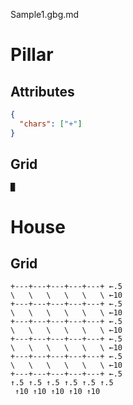 Sample1.gbg.md

# Pillar
## Attributes
```json
{
  "chars": ["+"]
}
```
## Grid
```
█
```



# House

## Grid
```
+---+---+---+---+---+ ←.5
\   \   \   \   \   \ ←10
+---+---+---+---+---+ ←.5
\   \   \   \   \   \ ←10
+---+---+---+---+---+ ←.5
\   \   \   \   \   \ ←10
+---+---+---+---+---+ ←.5
\   \   \   \   \   \ ←10
+---+---+---+---+---+ ←.5
\   \   \   \   \   \ ←10
+---+---+---+---+---+ ←.5
↑.5 ↑.5 ↑.5 ↑.5 ↑.5 ↑.5
 ↑10 ↑10 ↑10 ↑10 ↑10
```